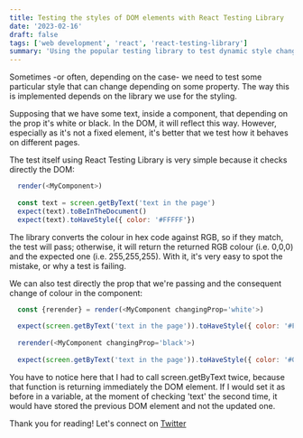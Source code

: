```yaml
---
title: Testing the styles of DOM elements with React Testing Library
date: '2023-02-16'
draft: false
tags: ['web development', 'react', 'react-testing-library']
summary: 'Using the popular testing library to test dynamic style changes in our components'
---
```


Sometimes -or often, depending on the case- we need to test some particular style that can change depending on some property.
The way this is implemented depends on the library we use for the styling.

Supposing that we have some text, inside a component, that depending on the prop it's white or black.
In the DOM, it will reflect this way. However, especially as it's not a fixed element, it's better that we test how it behaves on different pages.

The test itself using React Testing Library is very simple because it checks directly the DOM:
```js
  render(<MyComponent>)
  
  const text = screen.getByText('text in the page')
  expect(text).toBeInTheDocument()
  expect(text).toHaveStyle({ color: '#FFFFF'})
```

The library converts the colour in hex code against RGB, so if they match, the test will pass; otherwise, it will return the returned RGB colour (i.e. 0,0,0) and the expected one (i.e. 255,255,255). With it, it's very easy to spot the mistake, or why a test is failing.

We can also test directly the prop that we're passing and the consequent change of colour in the component:
```js
  const {rerender} = render(<MyComponent changingProp='white'>)
  
  expect(screen.getByText('text in the page')).toHaveStyle({ color: '#FFFFF'})
  
  rerender(<MyComponent changingProp='black'>)
  
  expect(screen.getByText('text in the page')).toHaveStyle({ color: '#00000'})
```

You have to notice here that I had to call screen.getByText twice, because that function is returning immediately the DOM element. If I would set it as before in a variable, at the moment of checking 'text' the second time, it would have stored the previous DOM element and not the updated one.


Thank you for reading! Let's connect on [Twitter](https://twitter.com/AlexBuaiscia)
